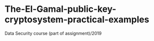 # The-El-Gamal-public-key-cryptosystem-practical-examples
Data Security course (part of assignment)/2019
